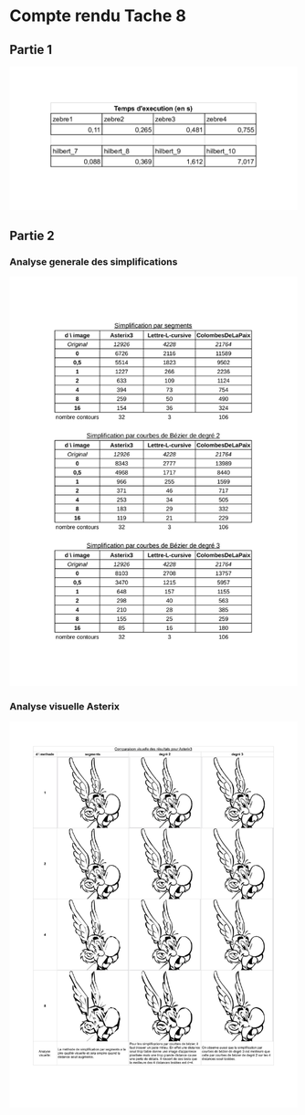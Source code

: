 # Compte rendu Tache 8

## Partie 1

![Tableau_partie_1](Tableau_partie1.png)

## Partie 2

### Analyse generale des simplifications

![Tableau_general](Tableau_General.jpg)

### Analyse visuelle Asterix

![Tableau_Asterix](Tableau_Asterix.png)
